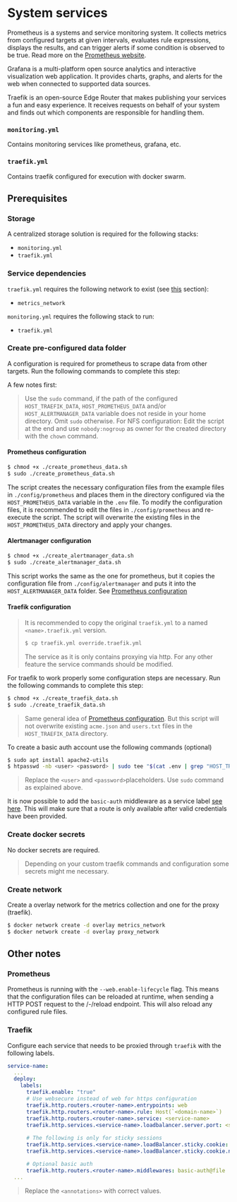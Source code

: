 # System services

Prometheus is a systems and service monitoring system. It collects metrics from configured targets at given intervals, evaluates rule expressions, displays the results, and can trigger alerts if some condition is observed to be true. Read more on the [Prometheus website](https://prometheus.io/).

Grafana is a multi-platform open source analytics and interactive visualization web application. It provides charts, graphs, and alerts for the web when connected to supported data sources.

Traefik is an open-source Edge Router that makes publishing your services a fun and easy experience. It receives requests on behalf of your system and finds out which components are responsible for handling them.

### `monitoring.yml`
Contains monitoring services like prometheus, grafana, etc.

### `traefik.yml`
Contains traefik configured for execution with docker swarm.

## Prerequisites
### Storage
A centralized storage solution is required for the following stacks:
- `monitoring.yml`
- `traefik.yml`

### Service dependencies
`traefik.yml` requires the following network to exist (see [this](#create-network) section):
- `metrics_network`

`monitoring.yml` requires the following stack to run:
- `traefik.yml`

### Create pre-configured data folder
A configuration is required for prometheus to scrape data from other targets. Run the following commands to complete this step:

A few notes first:
> Use the `sudo` command, if the path of the configured `HOST_TRAEFIK_DATA`, `HOST_PROMETHEUS_DATA` and/or `HOST_ALERTMANAGER_DATA` variable does not reside in your home directory. Omit `sudo` otherwise.
> For NFS configuration: Edit the script at the end and use `nobody:nogroup` as owner for the created directory with the `chown` command.

#### Prometheus configuration
```sh
$ chmod +x ./create_prometheus_data.sh
$ sudo ./create_prometheus_data.sh
```

The script creates the necessary configuration files from the example files in `./config/prometheus` and places them in the directory configured via the `HOST_PROMETHEUS_DATA` variable in the `.env` file. To modify the configuration files, it is recommended to edit the files in `./config/prometheus` and re-execute the script. The script will overwrite the existing files in the `HOST_PROMETHEUS_DATA` directory and apply your changes.

#### Alertmanager configuration
```sh
$ chmod +x ./create_alertmanager_data.sh
$ sudo ./create_alertmanager_data.sh
```
This script works the same as the one for prometheus, but it copies the configuration file from `./config/alertmanager` and puts it into the `HOST_ALERTMANAGER_DATA` folder. See [Prometheus configuration](#prometheus-configuration)

#### Traefik configuration
> It is recommended to copy the original `traefik.yml` to a named `<name>.traefik.yml` version.
> ```sh
> $ cp traefik.yml override.traefik.yml
> ```
> The service as it is only contains proxying via http. For any other feature the service commands should be modified. 

For traefik to work properly some configuration steps are necessary. Run the following commands to complete this step:

```sh
$ chmod +x ./create_traefik_data.sh
$ sudo ./create_traefik_data.sh
```

> Same general idea of [Prometheus configuration](#prometheus-configuration). But this script will not overwrite existing `acme.json` and `users.txt` files in the `HOST_TRAEFIK_DATA` directory.

To create a basic auth account use the following commands (optional)

```sh
$ sudo apt install apache2-utils
$ htpasswd -nb <user> <password> | sudo tee "$(cat .env | grep "HOST_TRAEFIK_PATH" | cut -d'=' -f2)/users.txt"
```
> Replace the `<user>` and `<password>`placeholders.
> Use `sudo` command as explained above.

It is now possible to add the `basic-auth` middleware as a service label [see here](#traefik). This will make sure that a route is only available after valid credentials have been provided.

### Create docker secrets
No docker secrets are required.

> Depending on your custom traefik commands and configuration some secrets might me necessary.

### Create network
Create a overlay network for the metrics collection and one for the proxy (traefik).

```sh
$ docker network create -d overlay metrics_network
$ docker network create -d overlay proxy_network
```

## Other notes
### Prometheus
Prometheus is running with the `--web.enable-lifecycle` flag. This means that the configuration files can be reloaded at runtime,
when sending a HTTP POST request to the /-/reload endpoint. This will also reload any configured rule files.

### Traefik
Configure each service that needs to be proxied through `traefik` with the following labels.

```yml
service-name:
  ...
  deploy:
    labels:
      traefik.enable: "true"
      # Use websecure instead of web for https configuration
      traefik.http.routers.<router-name>.entrypoints: web
      traefik.http.routers.<router-name>.rule: Host(`<domain-name>`)
      traefik.http.routers.<router-name>.service: <service-name>
      traefik.http.services.<service-name>.loadbalancer.server.port: <service-port>
      
      # The following is only for sticky sessions
      traefik.http.services.<service-name>.loadBalancer.sticky.cookie: "true"
      traefik.http.services.<service-name>.loadBalancer.sticky.cookie.name: "<random-string>"

      # Optional basic auth 
      traefik.http.routers.<router-name>.middlewares: basic-auth@file
  ...
```
> Replace the `<annotations>` with correct values.